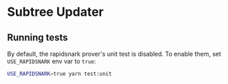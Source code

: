 # Subtree Updater

## Running tests

By default, the rapidsnark prover's unit test is disabled. To enable them, set `USE_RAPIDSNARK` env var to `true`:
```bash
USE_RAPIDSNARK=true yarn test:unit
```